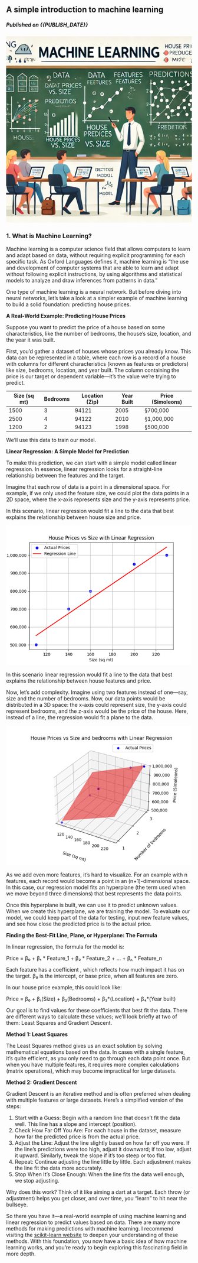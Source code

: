 ## A simple introduction to machine learning

##### Published on {{PUBLISH_DATE}}

<!-- TITLE_IMAGE -->

![Image created by ChatGPT, OpenAI. 12 November 2024 ](../../images/a_simple_introduction_to_machine_learning_title_img.webp)


### 1. What is Machine Learning?

Machine learning is a computer science field that allows computers to learn and adapt based on data, without requiring explicit programming for each specific task. As Oxford Languages defines it, machine learning is “the use and development of computer systems that are able to learn and adapt without following explicit instructions, by using algorithms and statistical models to analyze and draw inferences from patterns in data.”

One type of machine learning is a neural network. But before diving into neural networks, let’s take a look at a simpler example of machine learning to build a solid foundation: predicting house prices.

**A Real-World Example: Predicting House Prices**

Suppose you want to predict the price of a house based on some characteristics, like the number of bedrooms, the house’s size, location, and the year it was built.

First, you’d gather a dataset of houses whose prices you already know. This data can be represented in a table, where each row is a record of a house with columns for different characteristics (known as features or predictors) like size, bedrooms, location, and year built. The column containing the price is our target or dependent variable—it’s the value we’re trying to predict.


|Size (sq mt)|	Bedrooms  |	Location (Zip)   |	Year   Built  |	Price (Simoleons) |
|------------|------------|------------------|----------------|-------------------|
|1500	     |     3      |       94121      | 	    2005      |      §700,000     |
|2500	     |     4      |       94122	     |      2010	  |    §1,000,000     |
|1200	     |     2      |    	  94123	     |      1998      |      §500,000     |

We’ll use this data to train our model.

**Linear Regression: A Simple Model for Prediction**

To make this prediction, we can start with a simple model called linear regression. In essence, linear regression looks for a straight-line relationship between the features and the target.

Imagine that each row of data is a point in a dimensional space. For example, if we only used the feature size, we could plot the data points in a 2D space, where the x-axis represents size and the y-axis represents price.



In this scenario, linear regression would fit a line to the data that best explains the relationship between house size and price.

![Fictional house prices versus house size ](../../images/a_simple_introduction_to_machine_learning_2d_linear_reg_example.png)

In this scenario linear regression would fit a line to the data that best explains the relationship between house features and price. 

Now, let’s add complexity. Imagine using two features instead of one—say, size and the number of bedrooms. Now, our data points would be distributed in a 3D space: the x-axis could represent size, the y-axis could represent bedrooms, and the z-axis would be the price of the house. Here, instead of a line, the regression would fit a plane to the data.


![Fictional house prices versus house size and number of bedrooms ](../../images/a_simple_introduction_to_machine_learning_3d_linear_reg_example.png)

As we add even more features, it’s hard to visualize. For an example with n features, each record would become a point in an (n+1)-dimensional space. In this case, our regression model fits an hyperplane (the term used when we move beyond three dimensions) that best represents the data points.

Once this hyperplane is built, we can use it to predict unknown values. When we create this hyperplane, we are training the model. To evaluate our model, we could keep part of the data for testing, input new feature values, and see how close the predicted price is to the actual price.

**Finding the Best-Fit Line, Plane, or Hyperplane: The Formula**

In linear regression, the formula for the model is:

Price = β₀ + β₁ * Feature_1 + β₂ * Feature_2 + ... + βₙ * Feature_n

Each feature has a coefficient , which reflects how much impact it has on the target. β₀ is the intercept, or base price, when all features are zero.

In our house price example, this could look like:

Price = β₀ + β₁(Size) + β₂(Bedrooms) + β₃*(Location) + β₄*(Year built)

Our goal is to find values for these coefficients that best fit the data. There are different ways to calculate these values; we’ll look briefly at two of them: Least Squares and Gradient Descent.

**Method 1: Least Squares**

The Least Squares method gives us an exact solution by solving mathematical equations based on the data. In cases with a single feature, it’s quite efficient, as you only need to go through each data point once. But when you have multiple features, it requires more complex calculations (matrix operations), which may become impractical for large datasets.

**Method 2: Gradient Descent**

Gradient Descent is an iterative method and is often preferred when dealing with multiple features or large datasets. Here’s a simplified version of the steps:

1. Start with a Guess: Begin with a random line that doesn’t fit the data well. This line has a slope and intercept (position).
2. Check How Far Off You Are: For each house in the dataset, measure how far the predicted price is from the actual price.
3. Adjust the Line: Adjust the line slightly based on how far off you were. If the line’s predictions were too high, adjust it downward; if too low, adjust it upward. Similarly, tweak the slope if it’s too steep or too flat.
4. Repeat: Continue adjusting the line little by little. Each adjustment makes the line fit the data more accurately.
5. Stop When It’s Close Enough: When the line fits the data well enough, we stop adjusting.

Why does this work? Think of it like aiming a dart at a target. Each throw (or adjustment) helps you get closer, and over time, you “learn” to hit near the bullseye.

So there you have it—a real-world example of using machine learning and linear regression to predict values based on data. There are many more methods for making predictions with machine learning. I recommend visiting the  [scikit-learn website](https://scikit-learn.org/stable/) to deepen your understanding of these methods. With this foundation, you now have a basic idea of how machine learning works, and you’re ready to begin exploring this fascinating field in more depth.